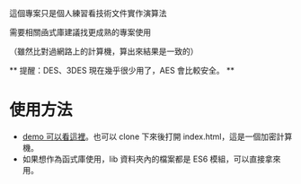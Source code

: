 這個專案只是個人練習看技術文件實作演算法

需要相關凾式庫建議找更成熟的專案使用

（雖然比對過網路上的計算機，算出來結果是一致的）

** 提醒：DES、3DES 現在幾乎很少用了，AES 會比較安全。 **

# 使用方法

* [demo 可以看這裡](https://ren1244.github.io/des-calculator/)。也可以 clone 下來後打開 index.html，這是一個加密計算機。
* 如果想作為函式庫使用，lib 資料夾內的檔案都是 ES6 模組，可以直接拿來用。
